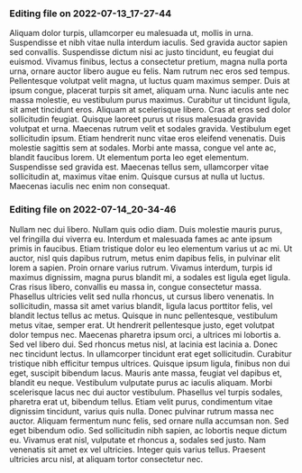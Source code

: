 

### Editing file on 2022-07-13_17-27-44

Aliquam dolor turpis, ullamcorper eu malesuada ut, mollis in urna. Suspendisse et nibh vitae nulla interdum iaculis. Sed gravida auctor sapien sed convallis. Suspendisse dictum nisi ac justo tincidunt, eu feugiat dui euismod. Vivamus finibus, lectus a consectetur pretium, magna nulla porta urna, ornare auctor libero augue eu felis. Nam rutrum nec eros sed tempus. Pellentesque volutpat velit magna, ut luctus quam maximus semper. Duis at ipsum congue, placerat turpis sit amet, aliquam urna. Nunc iaculis ante nec massa molestie, eu vestibulum purus maximus. Curabitur ut tincidunt ligula, sit amet tincidunt eros. Aliquam at scelerisque libero. Cras at eros sed dolor sollicitudin feugiat.
Quisque laoreet purus ut risus malesuada gravida volutpat et urna. Maecenas rutrum velit et sodales gravida. Vestibulum eget sollicitudin ipsum. Etiam hendrerit nunc vitae eros eleifend venenatis. Duis molestie sagittis sem at sodales. Morbi ante massa, congue vel ante ac, blandit faucibus lorem. Ut elementum porta leo eget elementum. Suspendisse sed gravida est. Maecenas tellus sem, ullamcorper vitae sollicitudin at, maximus vitae enim. Quisque cursus at nulla ut luctus. Maecenas iaculis nec enim non consequat.




### Editing file on 2022-07-14_20-34-46

Nullam nec dui libero. Nullam quis odio diam. Duis molestie mauris purus, vel fringilla dui viverra eu. Interdum et malesuada fames ac ante ipsum primis in faucibus. Etiam tristique dolor eu leo elementum varius ut ac mi. Ut auctor, nisl quis dapibus rutrum, metus enim dapibus felis, in pulvinar elit lorem a sapien. Proin ornare varius rutrum.
Vivamus interdum, turpis id maximus dignissim, magna purus blandit mi, a sodales est ligula eget ligula. Cras risus libero, convallis eu massa in, congue consectetur massa. Phasellus ultricies velit sed nulla rhoncus, ut cursus libero venenatis. In sollicitudin, massa sit amet varius blandit, ligula lacus porttitor felis, vel blandit lectus tellus ac metus. Quisque in nunc pellentesque, vestibulum metus vitae, semper erat. Ut hendrerit pellentesque justo, eget volutpat dolor tempus nec. Maecenas pharetra ipsum orci, a ultrices mi lobortis a. Sed vel libero dui. Sed rhoncus metus nisl, at lacinia est lacinia a. Donec nec tincidunt lectus. In ullamcorper tincidunt erat eget sollicitudin.
Curabitur tristique nibh efficitur tempus ultrices. Quisque ipsum ligula, finibus non dui eget, suscipit bibendum lacus. Mauris ante massa, feugiat vel dapibus et, blandit eu neque. Vestibulum vulputate purus ac iaculis aliquam. Morbi scelerisque lacus nec dui auctor vestibulum. Phasellus vel turpis sodales, pharetra erat ut, bibendum tellus. Etiam velit purus, condimentum vitae dignissim tincidunt, varius quis nulla. Donec pulvinar rutrum massa nec auctor. Aliquam fermentum nunc felis, sed ornare nulla accumsan non. Sed eget bibendum odio. Sed sollicitudin nibh sapien, ac lobortis neque dictum eu. Vivamus erat nisl, vulputate et rhoncus a, sodales sed justo. Nam venenatis sit amet ex vel ultricies. Integer quis varius tellus. Praesent ultricies arcu nisl, at aliquam tortor consectetur nec.


